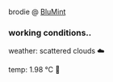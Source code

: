 brodie @ [BluMint](https://www.linkedin.com/company/blumint-io/)

<!--weather_start-->
### working conditions..

weather: scattered clouds ☁️

temp: 1.98 °C 🧥

<!--weather_end-->
